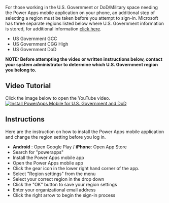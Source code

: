 For those working in the U.S. Government or DoD/Military space needing the Power Apps mobile application on your phone, an additional step of selecting a region must be taken before you attempt to sign-in.  Microsoft has three separate regions listed below where U.S. Government information is stored, for additional information [click here](https://docs.microsoft.com/en-us/power-platform/admin/microsoft-dynamics-365-government).
 - US Government GCC
 - US Government CGG High
 - US Government DoD

**NOTE: Before attempting the video or written instructions below, contact your system administrator to determine which U.S. Government region you belong to.**

## Video Tutorial
Click the image below to open the YouTube video.
[![Install PowerApps Mobile for U.S. Government and DoD](http://img.youtube.com/vi/beWOKp0Xq4E/0.jpg)](http://www.youtube.com/watch?v=beWOKp0Xq4E "Install PowerApps Mobile for U.S. Government and DoD")

## Instructions
Here are the instruction on how to install the Power Apps mobile application and change the region setting before you log in.

 - **Android** : Open Google Play / **iPhone**: Open App Store
 - Search for "powerapps"
 - Install the Power Apps mobile app
 - Open the Power Apps mobile app
 - Click the gear icon in the lower right hand corner of the app.
 - Select "Region settings" from the menu
 - Select your correct region in the drop down
 - Click the "OK" button to save your region settings
 - Enter your organizational email address
 - Click the right arrow to begin the sign-in process

<!--stackedit_data:
eyJwcm9wZXJ0aWVzIjoidGl0bGU6IEluc3RhbGwvQ29uZmlndX
JlIFBvd2VyIEFwcHMgTW9iaWxlIGZvciBVLlMuIEdvdmVybm1l
bnQgYW5kIERvRCBVc2VyXG5hdXRob3I6IFJpY2hhcmQgQSBXaW
xzb24gKFJBVylcbnRhZ3M6ID4tXG4gIHBvd2VyYXBwcyxtb2Jp
bGUsYW5kcm9pZCxpcGhvbmUsZ292ZXJubWVudCxwdWJsaWNzZW
N0b3IsdXNnb3Zlcm5tZW50LGRvZCxtaWxpYXJ5LG1pY3Jvc29m
dCxkeW5hbWljcyxwb3dlcnBsYXRmb3JtLGRhdGF2ZXJzZVxuIi
wiaGlzdG9yeSI6WzI5MTAzNTkyMSwxMDgwNTI5MDEyLDE5MTg1
MTEyNjYsLTEwMDQzNzEwMzQsODk2MzMzNDg5XX0=
-->